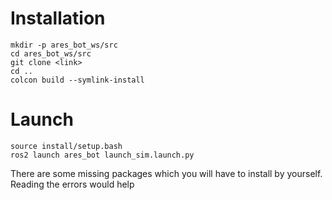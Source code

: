 # Installation

```
mkdir -p ares_bot_ws/src
cd ares_bot_ws/src
git clone <link>
cd ..
colcon build --symlink-install
```


# Launch
```
source install/setup.bash
ros2 launch ares_bot launch_sim.launch.py
```
There are some missing packages which you will have to install by yourself.<br>
Reading the errors would help